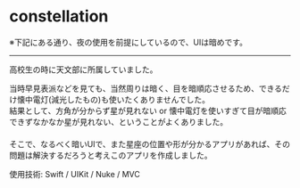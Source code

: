 # constellation

※下記にある通り、夜の使用を前提にしているので、UIは暗めです。
  
---------------------------------------------
高校生の時に天文部に所属していました。  

当時早見表派などを見ても、当然周りは暗く、目を暗順応させるため、できるだけ懐中電灯(減光したもの)も使いたくありませんでした。  
結果として、方角が分からず星が見れない or 懐中電灯を使いすぎて目が暗順応できずなかなか星が見れない、ということがよくありました。  
　  
そこで、なるべく暗いUIで、また星座の位置や形が分かるアプリがあれば、その問題は解決するだろうと考えこのアプリを作成しました。
  
使用技術: Swift / UIKit / Nuke / MVC
